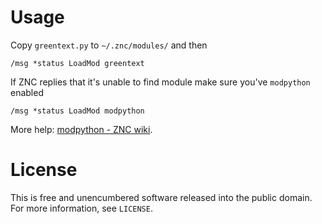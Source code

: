 # Usage

Copy `greentext.py` to `~/.znc/modules/` and then

    /msg *status LoadMod greentext

If ZNC replies that it's unable to find module make sure you've `modpython` enabled

    /msg *status LoadMod modpython

More help: [modpython - ZNC wiki](https://wiki.znc.in/Modpython).

# License

This is free and unencumbered software released into the public domain.
For more information, see `LICENSE`.
